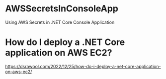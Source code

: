 # AWSSecretsInConsoleApp
Using AWS Secrets in .NET Core Console Application

# How do I deploy a .NET Core application on AWS EC2?
https://dsrawool.com/2022/12/25/how-do-i-deploy-a-net-core-application-on-aws-ec2/
